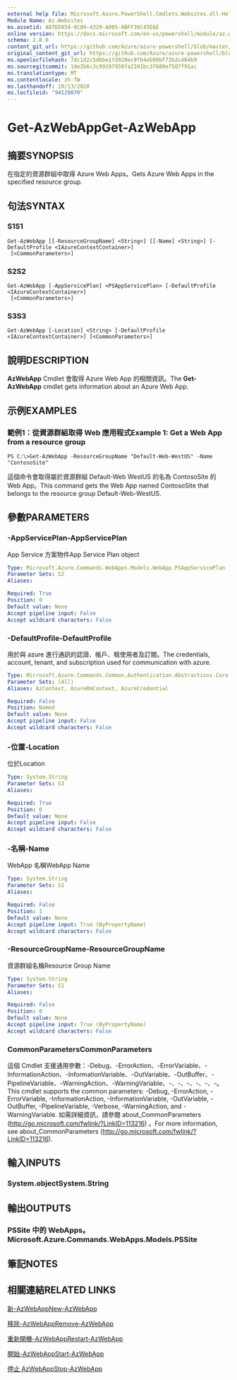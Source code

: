 ```yaml
---
external help file: Microsoft.Azure.PowerShell.Cmdlets.Websites.dll-Help.xml
Module Name: Az.Websites
ms.assetid: A87ED954-9C09-4329-A005-ABFF36C45E6E
online version: https://docs.microsoft.com/en-us/powershell/module/az.websites/get-azwebapp
schema: 2.0.0
content_git_url: https://github.com/Azure/azure-powershell/blob/master/src/Websites/Websites/help/Get-AzWebApp.md
original_content_git_url: https://github.com/Azure/azure-powershell/blob/master/src/Websites/Websites/help/Get-AzWebApp.md
ms.openlocfilehash: 7dc1d2c5d6be1fd920ec9fb4eb90bf73b2c464b9
ms.sourcegitcommit: 1de2b6c3c99197958fa2101bc37680e7507f91ac
ms.translationtype: MT
ms.contentlocale: zh-TW
ms.lasthandoff: 10/13/2020
ms.locfileid: "94129070"
---
```

# <span data-ttu-id="703e5-101">Get-AzWebApp</span><span class="sxs-lookup"><span data-stu-id="703e5-101">Get-AzWebApp</span></span>

## <span data-ttu-id="703e5-102">摘要</span><span class="sxs-lookup"><span data-stu-id="703e5-102">SYNOPSIS</span></span>
<span data-ttu-id="703e5-103">在指定的資源群組中取得 Azure Web Apps。</span><span class="sxs-lookup"><span data-stu-id="703e5-103">Gets Azure Web Apps in the specified resource group.</span></span>

## <span data-ttu-id="703e5-104">句法</span><span class="sxs-lookup"><span data-stu-id="703e5-104">SYNTAX</span></span>

### <span data-ttu-id="703e5-105">S1</span><span class="sxs-lookup"><span data-stu-id="703e5-105">S1</span></span>
```
Get-AzWebApp [[-ResourceGroupName] <String>] [[-Name] <String>] [-DefaultProfile <IAzureContextContainer>]
 [<CommonParameters>]
```

### <span data-ttu-id="703e5-106">S2</span><span class="sxs-lookup"><span data-stu-id="703e5-106">S2</span></span>
```
Get-AzWebApp [-AppServicePlan] <PSAppServicePlan> [-DefaultProfile <IAzureContextContainer>]
 [<CommonParameters>]
```

### <span data-ttu-id="703e5-107">S3</span><span class="sxs-lookup"><span data-stu-id="703e5-107">S3</span></span>
```
Get-AzWebApp [-Location] <String> [-DefaultProfile <IAzureContextContainer>] [<CommonParameters>]
```

## <span data-ttu-id="703e5-108">說明</span><span class="sxs-lookup"><span data-stu-id="703e5-108">DESCRIPTION</span></span>
<span data-ttu-id="703e5-109">**AzWebApp** Cmdlet 會取得 Azure Web App 的相關資訊。</span><span class="sxs-lookup"><span data-stu-id="703e5-109">The **Get-AzWebApp** cmdlet gets information about an Azure Web App.</span></span>

## <span data-ttu-id="703e5-110">示例</span><span class="sxs-lookup"><span data-stu-id="703e5-110">EXAMPLES</span></span>

### <span data-ttu-id="703e5-111">範例1：從資源群組取得 Web 應用程式</span><span class="sxs-lookup"><span data-stu-id="703e5-111">Example 1: Get a Web App from a resource group</span></span>
```
PS C:\>Get-AzWebApp -ResourceGroupName "Default-Web-WestUS" -Name "ContosoSite"
```

<span data-ttu-id="703e5-112">這個命令會取得屬於資源群組 Default-Web WestUS 的名為 ContosoSite 的 Web App。</span><span class="sxs-lookup"><span data-stu-id="703e5-112">This command gets the Web App named ContosoSite that belongs to the resource group Default-Web-WestUS.</span></span>

## <span data-ttu-id="703e5-113">參數</span><span class="sxs-lookup"><span data-stu-id="703e5-113">PARAMETERS</span></span>

### <span data-ttu-id="703e5-114">-AppServicePlan</span><span class="sxs-lookup"><span data-stu-id="703e5-114">-AppServicePlan</span></span>
<span data-ttu-id="703e5-115">App Service 方案物件</span><span class="sxs-lookup"><span data-stu-id="703e5-115">App Service Plan object</span></span>

```yaml
Type: Microsoft.Azure.Commands.WebApps.Models.WebApp.PSAppServicePlan
Parameter Sets: S2
Aliases:

Required: True
Position: 0
Default value: None
Accept pipeline input: False
Accept wildcard characters: False
```

### <span data-ttu-id="703e5-116">-DefaultProfile</span><span class="sxs-lookup"><span data-stu-id="703e5-116">-DefaultProfile</span></span>
<span data-ttu-id="703e5-117">用於與 azure 進行通訊的認證、帳戶、租使用者及訂閱。</span><span class="sxs-lookup"><span data-stu-id="703e5-117">The credentials, account, tenant, and subscription used for communication with azure.</span></span>

```yaml
Type: Microsoft.Azure.Commands.Common.Authentication.Abstractions.Core.IAzureContextContainer
Parameter Sets: (All)
Aliases: AzContext, AzureRmContext, AzureCredential

Required: False
Position: Named
Default value: None
Accept pipeline input: False
Accept wildcard characters: False
```

### <span data-ttu-id="703e5-118">-位置</span><span class="sxs-lookup"><span data-stu-id="703e5-118">-Location</span></span>
<span data-ttu-id="703e5-119">位於</span><span class="sxs-lookup"><span data-stu-id="703e5-119">Location</span></span>

```yaml
Type: System.String
Parameter Sets: S3
Aliases:

Required: True
Position: 0
Default value: None
Accept pipeline input: False
Accept wildcard characters: False
```

### <span data-ttu-id="703e5-120">-名稱</span><span class="sxs-lookup"><span data-stu-id="703e5-120">-Name</span></span>
<span data-ttu-id="703e5-121">WebApp 名稱</span><span class="sxs-lookup"><span data-stu-id="703e5-121">WebApp Name</span></span>

```yaml
Type: System.String
Parameter Sets: S1
Aliases:

Required: False
Position: 1
Default value: None
Accept pipeline input: True (ByPropertyName)
Accept wildcard characters: False
```

### <span data-ttu-id="703e5-122">-ResourceGroupName</span><span class="sxs-lookup"><span data-stu-id="703e5-122">-ResourceGroupName</span></span>
<span data-ttu-id="703e5-123">資源群組名稱</span><span class="sxs-lookup"><span data-stu-id="703e5-123">Resource Group Name</span></span>

```yaml
Type: System.String
Parameter Sets: S1
Aliases:

Required: False
Position: 0
Default value: None
Accept pipeline input: True (ByPropertyName)
Accept wildcard characters: False
```

### <span data-ttu-id="703e5-124">CommonParameters</span><span class="sxs-lookup"><span data-stu-id="703e5-124">CommonParameters</span></span>
<span data-ttu-id="703e5-125">這個 Cmdlet 支援通用參數：-Debug、-ErrorAction、-ErrorVariable、-InformationAction、-InformationVariable、-OutVariable、-OutBuffer、-PipelineVariable、-WarningAction、-WarningVariable、-、-、-、-、-、-。</span><span class="sxs-lookup"><span data-stu-id="703e5-125">This cmdlet supports the common parameters: -Debug, -ErrorAction, -ErrorVariable, -InformationAction, -InformationVariable, -OutVariable, -OutBuffer, -PipelineVariable, -Verbose, -WarningAction, and -WarningVariable.</span></span> <span data-ttu-id="703e5-126">如需詳細資訊，請參閱 about_CommonParameters (http://go.microsoft.com/fwlink/?LinkID=113216) 。</span><span class="sxs-lookup"><span data-stu-id="703e5-126">For more information, see about_CommonParameters (http://go.microsoft.com/fwlink/?LinkID=113216).</span></span>

## <span data-ttu-id="703e5-127">輸入</span><span class="sxs-lookup"><span data-stu-id="703e5-127">INPUTS</span></span>

### <span data-ttu-id="703e5-128">System.object</span><span class="sxs-lookup"><span data-stu-id="703e5-128">System.String</span></span>

## <span data-ttu-id="703e5-129">輸出</span><span class="sxs-lookup"><span data-stu-id="703e5-129">OUTPUTS</span></span>

### <span data-ttu-id="703e5-130">PSSite 中的 WebApps。</span><span class="sxs-lookup"><span data-stu-id="703e5-130">Microsoft.Azure.Commands.WebApps.Models.PSSite</span></span>

## <span data-ttu-id="703e5-131">筆記</span><span class="sxs-lookup"><span data-stu-id="703e5-131">NOTES</span></span>

## <span data-ttu-id="703e5-132">相關連結</span><span class="sxs-lookup"><span data-stu-id="703e5-132">RELATED LINKS</span></span>

[<span data-ttu-id="703e5-133">新-AzWebApp</span><span class="sxs-lookup"><span data-stu-id="703e5-133">New-AzWebApp</span></span>](./New-AzWebApp.md)

[<span data-ttu-id="703e5-134">移除-AzWebApp</span><span class="sxs-lookup"><span data-stu-id="703e5-134">Remove-AzWebApp</span></span>](./Remove-AzWebApp.md)

[<span data-ttu-id="703e5-135">重新開機-AzWebApp</span><span class="sxs-lookup"><span data-stu-id="703e5-135">Restart-AzWebApp</span></span>](./Restart-AzWebApp.md)

[<span data-ttu-id="703e5-136">開始-AzWebApp</span><span class="sxs-lookup"><span data-stu-id="703e5-136">Start-AzWebApp</span></span>](./Start-AzWebApp.md)

[<span data-ttu-id="703e5-137">停止 AzWebApp</span><span class="sxs-lookup"><span data-stu-id="703e5-137">Stop-AzWebApp</span></span>](./Stop-AzWebApp.md)


